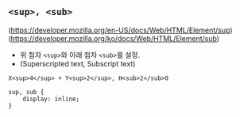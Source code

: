 ## ```<sup>, <sub>```
(https://developer.mozilla.org/en-US/docs/Web/HTML/Element/sup)
(https://developer.mozilla.org/ko/docs/Web/HTML/Element/sub)

- 위 첨자 ```<sup>```와 아래 첨자 ```<sub>```를 설정.
- (Superscripted text, Subscript text)

```X<sup>4</sup> + Y<sup>2</sup>, H<sub>2</sub>0```

```csss
sup, sub {
    display: inline;
}
```